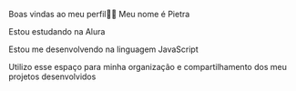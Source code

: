 Boas vindas ao meu perfil💚💚 Meu nome é Pietra

Estou estudando na Alura

Estou me desenvolvendo na linguagem JavaScript

Utilizo esse espaço para minha organização e compartilhamento dos meu projetos desenvolvidos
